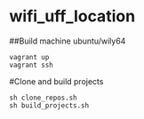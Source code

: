 # wifi_uff_location

##Build machine ubuntu/wily64
```shell
vagrant up
vagrant ssh
```

#Clone and build projects

```shell
sh clone_repos.sh
sh build_projects.sh
```
